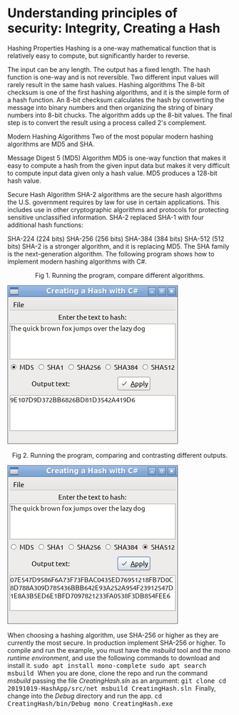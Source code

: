 # Understanding principles of security: Integrity, Creating a Hash

Hashing Properties
Hashing is a one-way mathematical function that is relatively easy to compute, but significantly harder to reverse.

The input can be any length.
The output has a fixed length.
The hash function is one-way and is not reversible.
Two different input values will rarely result in the same hash values.
Hashing algorithms
The 8-bit checksum is one of the first hashing algorithms, and it is the simple form of a hash function. An 8-bit checksum calculates the hash by converting the message into binary numbers and then organizing the string of binary numbers into 8-bit chucks. The algorithm adds up the 8-bit values. The final step is to convert the result using a process called 2's complement.

Modern Hashing Algorithms
Two of the most popular modern hashing algorithms are MD5 and SHA.

Message Digest 5 (MD5) Algorithm
MD5 is one-way function that makes it easy to compute a hash from the given input data but makes it very difficult to compute input data given only a hash value. MD5 produces a 128-bit hash value.

Secure Hash Algorithm
SHA-2 algorithms are the secure hash algorithms the U.S. government requires by law for use in certain applications. This includes use in other cryptographic algorithms and protocols for protecting sensitive unclassified information. SHA-2 replaced SHA-1 with four additional hash functions:

SHA-224 (224 bits)
SHA-256 (256 bits)
SHA-384 (384 bits)
SHA-512 (512 bits)
SHA-2 is a stronger algorithm, and it is replacing MD5. The SHA family is the next-generation algorithm. The following program shows how to implement modern hashing algorithms with C#.
<p align="center">Fig 1. Running the program, compare different algorithms.</p>
<div><img src="images/fig1.png"></div>
<p align="center">Fig 2. Running the program, comparing and contrasting different outputs.</p>
<div><img src="images/fig2.png"></div>


When choosing a hashing algorithm, use SHA-256 or higher as they are currently the most secure. In production implement SHA-256 or higher.
To compile and run  the example, you must have the <i>msbuild</i> tool and the <i>mono runtime environment</i>, and use the following commands to download and install it.
<tt>
sudo apt install mono-complete
sudo apt search msbuild
</tt>
When you are done, clone the repo and run the command <i>msbuild</i> passing the file <i>CreatingHash.sln</i> as an argument:
<tt>
git clone
cd 20191019-HashApp/src/net
msbuild CreatingHash.sln
</tt>
Finally, change into the <i>Debug</i> directory and run the app.
<tt>
cd CreatingHash/bin/Debug
mono CreatingHash.exe
</tt>

